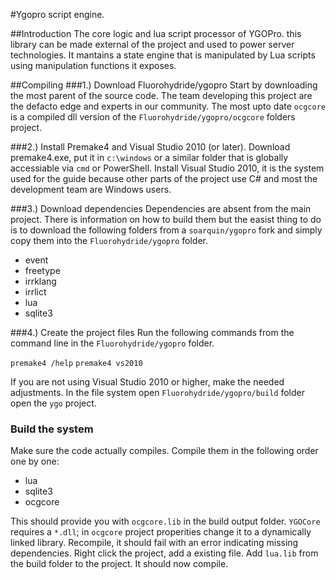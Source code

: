 #Ygopro script engine.

##Introduction
The core logic and lua script processor of YGOPro. this library can be made external of the project and used to power server technologies. It mantains a state engine that is manipulated by Lua scripts using manipulation functions it exposes.

##Compiling
###1.) Download Fluorohydride/ygopro
Start by downloading the most parent of the source code. The team developing this project are the defacto edge and experts in our community. The most upto date `ocgcore` is a compiled dll version of the `Fluorohydride/ygopro/ocgcore` folders project.

###2.) Install Premake4 and Visual Studio 2010 (or later).
Download premake4.exe, put it in `c:\windows` or a similar folder that is globally accessiable via `cmd` or PowerShell. Install Visual Studio 2010, it is the system used for the guide because other parts of the project use C# and most the development team are Windows users.

###3.) Download dependencies
Dependencies are absent from the main project. There is information on how to build them but the easist thing to do is to download the following folders from a `soarquin/ygopro` fork and simply copy them into the `Fluorohydride/ygopro` folder.

* event
* freetype
* irrklang
* irrlict
* lua
* sqlite3
    
###4.) Create the project files
Run the following commands from the command line in the `Fluorohydride/ygopro` folder.

` premake4 /help `
` premake4 vs2010 `

If you are not using Visual Studio 2010 or higher, make the needed adjustments. In the file system open `Fluorohydride/ygopro/build` folder open the `ygo` project.

### Build the system
Make sure the code actually compiles. Compile them in the following order one by one:

* lua
* sqlite3
* ocgcore

This should provide you with `ocgcore.lib` in the build output folder. `YGOCore` requires a `*.dll`; in `ocgcore` project properities change it to a dynamically linked library. Recompile, it should fail with an error indicating missing dependencies. Right click the project, add a existing file. Add `lua.lib` from the build folder to the project. It should now compile.